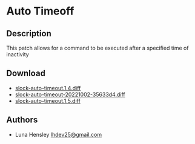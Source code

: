 Auto Timeoff
============

Description
-----------
This patch allows for a command to be executed after a specified time of inactivity

Download
--------
* [slock-auto-timeout.1.4.diff](slock-auto-timeout.1.4.diff)
* [slock-auto-timeout-20221002-35633d4.diff](slock-auto-timeout-20221002-35633d4.diff)
* [slock-auto-timeout.1.5.diff](slock-auto-timeout.1.5.diff)

Authors
-------
* Luna Hensley <lhdev25@gmail.com>

